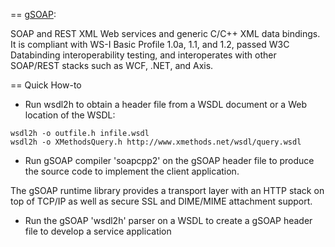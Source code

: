 == [gSOAP](https://www.cs.fsu.edu/~engelen/soap.html):  

SOAP and REST XML Web services and generic C/C++ XML data bindings. It is compliant with WS-I Basic Profile 1.0a, 1.1, and 1.2, passed W3C Databinding interoperability testing, and interoperates with other SOAP/REST stacks such as WCF, .NET, and Axis.


== Quick How-to
- Run wsdl2h to obtain a header file from a WSDL document or a Web location of the WSDL:
```
wsdl2h -o outfile.h infile.wsdl
wsdl2h -o XMethodsQuery.h http://www.xmethods.net/wsdl/query.wsdl
```
- Run gSOAP compiler 'soapcpp2' on the gSOAP header file to produce the source code to implement the client application.

The gSOAP runtime library provides a transport layer with an HTTP stack on top of TCP/IP as well as secure SSL and DIME/MIME attachment support.

- Run the gSOAP 'wsdl2h' parser on a WSDL to create a gSOAP header file to develop a service application
